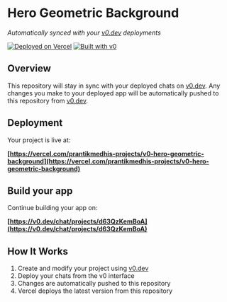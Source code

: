 # Hero Geometric Background

*Automatically synced with your [v0.dev](https://v0.dev) deployments*

[![Deployed on Vercel](https://img.shields.io/badge/Deployed%20on-Vercel-black?style=for-the-badge&logo=vercel)](https://vercel.com/prantikmedhis-projects/v0-hero-geometric-background)
[![Built with v0](https://img.shields.io/badge/Built%20with-v0.dev-black?style=for-the-badge)](https://v0.dev/chat/projects/d63QzKemBoA)

## Overview

This repository will stay in sync with your deployed chats on [v0.dev](https://v0.dev).
Any changes you make to your deployed app will be automatically pushed to this repository from [v0.dev](https://v0.dev).

## Deployment

Your project is live at:

**[https://vercel.com/prantikmedhis-projects/v0-hero-geometric-background](https://vercel.com/prantikmedhis-projects/v0-hero-geometric-background)**

## Build your app

Continue building your app on:

**[https://v0.dev/chat/projects/d63QzKemBoA](https://v0.dev/chat/projects/d63QzKemBoA)**

## How It Works

1. Create and modify your project using [v0.dev](https://v0.dev)
2. Deploy your chats from the v0 interface
3. Changes are automatically pushed to this repository
4. Vercel deploys the latest version from this repository